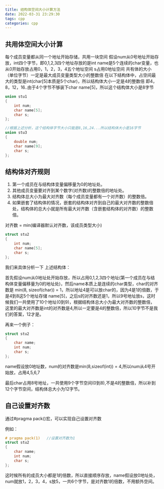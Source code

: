 ```yaml
---
title: 结构体空间大小计算方法
date: 2022-03-31 23:29:30
tags: cpp
categories: cpp
---
```


## 共用体空间大小计算

每个成员变量都从同一个地址开始存储，共用一块空间
假设num从0号地址开始存放，int四个字节，即0,1,2,3四个地址存放的是int
name是5个连续的char变量，也从0开始存放占用0，1，2，3，4五个地址空间
s占用0地址空间
共有体的大小（单位字节）一定是最大成员变量类型大小的整数倍
在以下结构体中，占空间最大的类型是int(char[5]本质是5个char)，所以结构体大小一定是4的整数倍
即4，8，12，16..由于4个字节不够装下char name[5]，所以这个结构体大小是8字节

```cpp
union stu1
{
	int num;
	char name[5];
	char s;
};
```



```cpp
//根据上述分析，这个结构体字节大小只能是8,16,24...所以结构体大小是16字节
union stu3
{
	double num;
	char name[9];
	char s;
};
```





## 结构体对齐规则

1. 第一个成员在与结构体变量偏移量为0的地址处。
2. 其他成员变量要对齐到某个数字(对齐数)的整数倍的地址处。
3. 结构体总大小为最大对齐数（每个成员变量都有一个对齐数）的整数倍。
4. 如果嵌套了结构体的情况，嵌套的结构体对齐到自己的最大对齐数的整数倍处，结构体的总大小就是所有最大对齐数（含嵌套结构体的对齐数）的整数倍。

对齐数 = min(编译器默认对齐数，该成员类型大小)

```cpp
struct stu2
{
	int num;
	char name[5];
	char s;
};
```

我们来具体分析一下 上述结构体：

首先假设num从0地址处开始存放，所以占用0,1,2,3四个地址(第一个成员在与结构体变量偏移量为0的地址处)，然后name本质上是连续的char类型，char的对齐数是 min(8, sizeof(char)) = 1，所以地址4是可以放char的，因为4是1的倍数，于是4到8这5个地址存储 name[5]，之后s的对齐数还是1，所以9号地址放s，这时候我们一共使用了10个地址(0到9)，根据结构体总大小为最大对齐数的整数倍，这里的最大对齐数是int的对齐数是4,所以一定要是4的整数倍，所以10字节不是我们的答案，12才是。



再来一个例子：

```cpp
struct stu2
{
	char name;
	int num;
	char s;
};
```

name假设放0地址数，num的对齐数是min(8,sizeof(int)) = 4,所以num从4号开始放，占用4,5,6,7

最后char占用8号地址，一共使用9个字节空间(0到8),不是4的整数倍，所以补到12个字节空间，结构体总大小为12字节。



## 自己设置对齐数

通过#pragma pack()宏，可以实现自己设置对齐数

例如：

```cpp
# pragma pack(1)   //设置对齐数为1
struct stu2
{
	char name;
	int num;
	char s;
};
```

这时候所有的成员大小都是1的倍数，所以直接顺序存放，name假设放0地址处，num就放1，2，3，4，s放5，一共6个字节，是对齐数1的倍数，不用额外空间。
